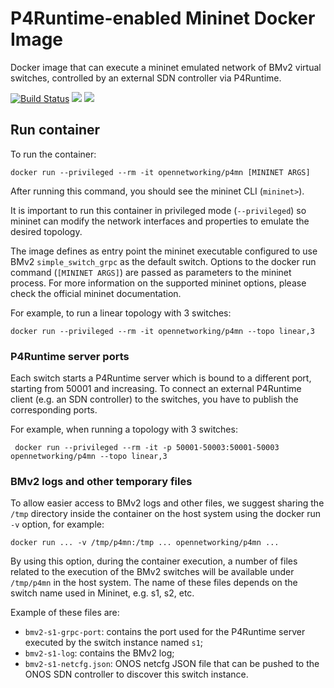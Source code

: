 # P4Runtime-enabled Mininet Docker Image

Docker image that can execute a mininet emulated network of BMv2 virtual
switches, controlled by an external SDN controller via P4Runtime.

[![Build Status](https://travis-ci.org/opennetworkinglab/p4mn-docker.svg?branch=master)](https://travis-ci.org/opennetworkinglab/p4mn-docker)
[![](https://images.microbadger.com/badges/version/opennetworking/p4mn:stable.svg)](https://microbadger.com/images/opennetworking/p4mn:stable)
[![](https://images.microbadger.com/badges/image/opennetworking/p4mn:stable.svg)](https://microbadger.com/images/opennetworking/p4mn:stable)


## Run container

To run the container:

    docker run --privileged --rm -it opennetworking/p4mn [MININET ARGS]

After running this command, you should see the mininet CLI (`mininet>`).

It is important to run this container in privileged mode (`--privileged`) so
mininet can modify the network interfaces and properties to emulate the desired
topology.

The image defines as entry point the mininet executable configured to use BMv2
`simple_switch_grpc` as the default switch. Options to the docker run command
(`[MININET ARGS]`) are passed as parameters to the mininet process. For more
information on the supported mininet options, please check the official mininet
documentation.

For example, to run a linear topology with 3 switches:

    docker run --privileged --rm -it opennetworking/p4mn --topo linear,3

### P4Runtime server ports

Each switch starts a P4Runtime server which is bound to a different port,
starting from 50001 and increasing. To connect an external P4Runtime client
(e.g. an SDN controller) to the switches, you have to publish the corresponding
ports.

For example, when running a topology with 3 switches:

     docker run --privileged --rm -it -p 50001-50003:50001-50003 opennetworking/p4mn --topo linear,3

### BMv2 logs and other temporary files

To allow easier access to BMv2 logs and other files, we suggest sharing the
`/tmp` directory inside the container on the host system using the docker run
`-v` option, for example:

    docker run ... -v /tmp/p4mn:/tmp ... opennetworking/p4mn ...

By using this option, during the container execution, a number of files related
to the execution of the BMv2 switches will be available under `/tmp/p4mn` in the
host system. The name of these files depends on the switch name used in Mininet,
e.g. s1, s2, etc.

Example of these files are:

* `bmv2-s1-grpc-port`: contains the port used for the P4Runtime server executed
  by the switch instance named `s1`;
* `bmv2-s1-log`: contains the BMv2 log;
* `bmv2-s1-netcfg.json`: ONOS netcfg JSON file that can be pushed to the ONOS
  SDN controller to discover this switch instance.